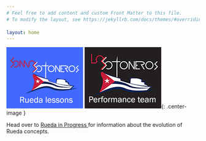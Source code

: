```yaml
---
# Feel free to add content and custom Front Matter to this file.
# To modify the layout, see https://jekyllrb.com/docs/themes/#overriding-theme-defaults

layout: home
---
```

[![Somos](/assets/SomosSotonerosWeb.png)](/somossotoneros)
[![Los](/assets/LosSotonerosWeb.png)](/losssotoneros){: .center-image }

Head over to <a href="/ruedainprogress"> Rueda in Progress </a> for information about the evolution of Rueda concepts.
